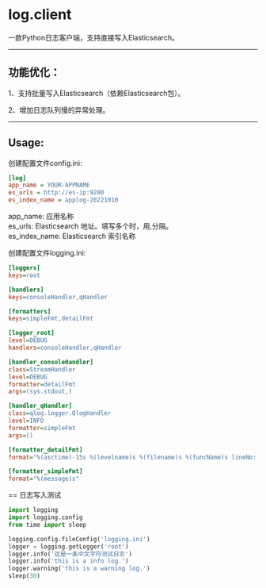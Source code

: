 # log.client

一款Python日志客户端，支持直接写入Elasticsearch。

* * * 
## 功能优化：

1、支持批量写入Elasticsearch（依赖Elasticsearch包）。

2、增加日志队列慢的异常处理。

* * *
## Usage:
创建配置文件config.ini:
```ini
[log]
app_name = YOUR-APPNAME
es_urls = http://es-ip:9200
es_index_name = applog-20221010
```
app_name: 应用名称  
es_urls: Elasticsearch 地址。填写多个时，用,分隔。  
es_index_name: Elasticsearch 索引名称  

创建配置文件logging.ini:

```ini
[loggers]
keys=root

[handlers]
keys=consoleHandler,qHandler

[formatters]
keys=simpleFmt,detailFmt

[logger_root]
level=DEBUG
handlers=consoleHandler,qHandler

[handler_consoleHandler]
class=StreamHandler
level=DEBUG
formatter=detailFmt
args=(sys.stdout,)

[handler_qHandler]
class=qlog.logger.QlogHandler
level=INFO
formatter=simpleFmt
args=()

[formatter_detailFmt]
format="%(asctime)-15s %(levelname)s %(filename)s %(funcName)s lineNo: %(lineno)d details: %(message)s"

[formatter_simpleFmt]
format="%(message)s"
```

== 日志写入测试

```python
import logging
import logging.config
from time import sleep

logging.config.fileConfig('logging.ini')
logger = logging.getLogger('root')
logger.info('这是一条中文字符测试日志')
logger.info('this is a info log.')
logger.warning('this is a warning log.')
sleep(30)
```